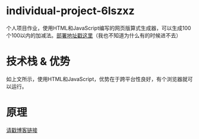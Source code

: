 # individual-project-6lszxz
个人项目作业，使用HTML和JavaScript编写的网页版算式生成器，可以生成100个100以内的加减法。[部署地址戳这里](http://43.142.78.228:9999/index.html)（我也不知道为什么有的时候进不去）

# 技术栈 & 优势

如上文所示，使用HTML和JavaScript，优势在于跨平台性良好，有个浏览器就可以运行。

# 原理

[请戳博客链接](https://www.cnblogs.com/Codewith6lszxz/p/16729078.html)
